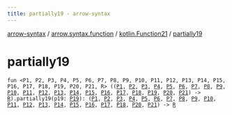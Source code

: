 ```yaml
---
title: partially19 - arrow-syntax
---
```


[arrow-syntax](../../index.html) / [arrow.syntax.function](../index.html) / [kotlin.Function21](index.html) / [partially19](./partially19.html)

# partially19

`fun <P1, P2, P3, P4, P5, P6, P7, P8, P9, P10, P11, P12, P13, P14, P15, P16, P17, P18, P19, P20, P21, R> ((`[`P1`](partially19.html#P1)`, `[`P2`](partially19.html#P2)`, `[`P3`](partially19.html#P3)`, `[`P4`](partially19.html#P4)`, `[`P5`](partially19.html#P5)`, `[`P6`](partially19.html#P6)`, `[`P7`](partially19.html#P7)`, `[`P8`](partially19.html#P8)`, `[`P9`](partially19.html#P9)`, `[`P10`](partially19.html#P10)`, `[`P11`](partially19.html#P11)`, `[`P12`](partially19.html#P12)`, `[`P13`](partially19.html#P13)`, `[`P14`](partially19.html#P14)`, `[`P15`](partially19.html#P15)`, `[`P16`](partially19.html#P16)`, `[`P17`](partially19.html#P17)`, `[`P18`](partially19.html#P18)`, `[`P19`](partially19.html#P19)`, `[`P20`](partially19.html#P20)`, `[`P21`](partially19.html#P21)`) -> `[`R`](partially19.html#R)`).partially19(p19: `[`P19`](partially19.html#P19)`): (`[`P1`](partially19.html#P1)`, `[`P2`](partially19.html#P2)`, `[`P3`](partially19.html#P3)`, `[`P4`](partially19.html#P4)`, `[`P5`](partially19.html#P5)`, `[`P6`](partially19.html#P6)`, `[`P7`](partially19.html#P7)`, `[`P8`](partially19.html#P8)`, `[`P9`](partially19.html#P9)`, `[`P10`](partially19.html#P10)`, `[`P11`](partially19.html#P11)`, `[`P12`](partially19.html#P12)`, `[`P13`](partially19.html#P13)`, `[`P14`](partially19.html#P14)`, `[`P15`](partially19.html#P15)`, `[`P16`](partially19.html#P16)`, `[`P17`](partially19.html#P17)`, `[`P18`](partially19.html#P18)`, `[`P20`](partially19.html#P20)`, `[`P21`](partially19.html#P21)`) -> `[`R`](partially19.html#R)